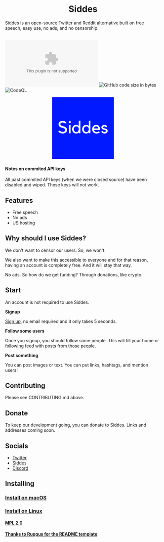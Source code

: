 <h1 align="center">
Siddes
</h1>
Siddes is an open-source Twitter and Reddit alternative built on free speech, easy use, no ads, and no censorship.
<br><br>

[![Website](https://img.shields.io/website/https/siddes.com?down_color=red&down_message=down&up_message=up)](https://www.ruqqus.com) 
![GitHub code size in bytes](https://img.shields.io/github/languages/code-size/siddesmedia/siddes)
![CodeQL](https://github.com/siddesmedia/siddes/workflows/CodeQL/badge.svg?branch=main)

<p align="center">
<img src="https://github.com/siddesmedia/siddes/raw/main/public/img/logo_high_res.png" width="200px"/>
</p>

#### Notes on commited API keys

All past commited API keys (when we were closed source) have been disabled and wiped. These keys will not work.

## Features

- Free speech
- No ads
- US hosting

## Why should I use Siddes?

We don't want to censor our users. So, we won't.

We also want to make this accessible to everyone and for that reason, having an account is completely free. And it will stay that way.

No ads. So how do we get funding? Through donations, like crypto.

## Start

An account is not required to use Siddes.

**Signup**

[Sign up](https://siddes.com/signug), no email required and it only takes 5 seconds.

**Follow some users**

Once you signup, you should follow some people. This will fill your home or following feed with posts from those people.

**Post something**

You can post images or text. You can put links, hashtags, and mention users!

## Contributing

Please see CONTRIBUTING.md above.

## Donate
To keep our development going, you can donate to Siddes. Links and addresses coming soon.

## Socials

- [Twitter](https://twitter.com/siddesmedia)
- [Siddes](https://siddes.com/Siddes)
- [Discord](https://discord.gg/fMpq9aNtmQ)

## Installing

### [Install on macOS](https://github.com/siddesmedia/siddes/wiki/macOS-installation)

### [Install on Linux](https://github.com/siddesmedia/siddes/wiki/Linux-installation)

#### [MPL 2.0](https://github.com/siddesmedia/siddes/blob/master/LICENSE)

#### [Thanks to Ruqqus for the README template](https://github.com/ruqqus/ruqqus/blob/master/README.md)
